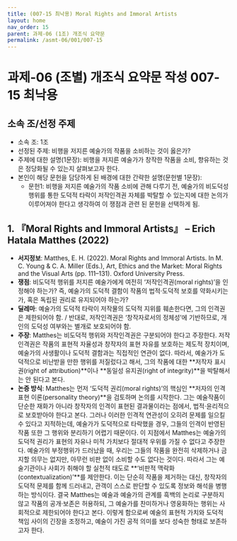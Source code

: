 ```yaml
---
title: (007-15 최낙용) Moral Rights and Immoral Artists
layout: home
nav_order: 15
parent: 과제-06 (1조) 개조식 요약문
permalink: /asmt-06/001/007-15
---
```


# 과제-06 (조별) 개조식 요약문 작성 007-15 최낙용

## 소속 조/선정 주제

- 소속 조: 1조
- 선정된 주제: 비행을 저지른 예술가의 작품을 소비하는 것이 옳은가?
- 주제에 대한 설명(1문장): 비행을 저지른 예술가가 창작한 작품을 소비, 향유하는 것은 정당화될 수 있는지 살펴보고자 한다.
- 본인이 해당 문헌을 담당하게 된 배경에 대한 간략한 설명(문헌별 1문장):  
  - 문헌1: 비행을 저지른 예술가의 작품 소비에 관해 다루기 전, 예술가의 비도덕성 행위를 통한 도덕적 타락이 저작인격권 자체를 박탈할 수 있는지에 대한 논의가 이루어져야 한다고 생각하여 이 쟁점과 관련 된 문헌을 선택하게 됨. 

## 1. 『Moral Rights and Immoral Artists』 – Erich Hatala Matthes (2022)

- **서지정보**: Matthes, E. H. (2022). Moral Rights and Immoral Artists. In M. C. Young & C. A. Miller (Eds.), Art, Ethics and the Market: Moral Rights and the Visual Arts (pp. 111–131). Oxford University Press.
- **쟁점**: 비도덕적 행위를 저지른 예술가에게 여전히 ‘저작인격권(moral rights)’을 인정해야 하는가?
즉, 예술가의 도덕적 결함이 작품의 법적·도덕적 보호를 약화시키는가, 혹은 독립된 권리로 유지되어야 하는가?
- **딜레마**: 예술가의 도덕적 타락이 저작물의 도덕적 지위를 훼손한다면, 그의 인격권은 제한되어야 함. / 반대로, 저작인격권은 ‘창작자로서의 정체성’에 기반하므로, 개인의 도덕성 여부와는 별개로 보호되어야 함.
- **주장**: Matthes는 비도덕적 행위와 저작인격권은 구분되어야 한다고 주장한다.
저작인격권은 작품의 표현적 자율성과 창작자의 표현 자유를 보호하는 제도적 장치이며,
예술가의 사생활이나 도덕적 결함과는 직접적인 연관이 없다. 따라서, 예술가가 도덕적으로 비난받을 만한 행위를 저질렀다고 해서, 그의 작품에 대한 **저작자 표시권(right of attribution)**이나 **동일성 유지권(right of integrity)**을 박탈해서는 안 된다고 본다.  
- **논증 방식**: Matthes는 먼저 ‘도덕적 권리(moral rights)’의 핵심인 **저자의 인격 표현 이론(personality theory)**을 검토하며 논의를 시작한다. 그는 예술작품이 단순한 재화가 아니라 창작자의 인격이 표현된 결과물이라는 점에서, 법적·윤리적으로 보호받아야 한다고 본다. 그러나 이러한 인격적 연관성이 오히려 문제를 일으킬 수 있다고 지적하는데, 예술가가 도덕적으로 타락했을 경우, 그들의 인격이 반영된 작품 또한 그 행위와 분리하기 어렵기 때문이다.
이 지점에서 Matthes는 예술가의 도덕적 권리가 표현의 자유나 미적 가치보다 절대적 우위를 가질 수 없다고 주장한다. 예술가의 부정행위가 드러났을 때, 우리는 그들의 작품을 완전히 삭제하거나 금지할 의무는 없지만, 아무런 비판 없이 소비할 수도 없다는 것이다. 따라서 그는 예술기관이나 사회가 취해야 할 실천적 태도로 **‘비판적 맥락화(contextualization)’**를 제안한다. 이는 단순히 작품을 제거하는 대신, 창작자의 도덕적 문제를 함께 드러내고, 관객이 스스로 판단할 수 있도록 정보와 해석을 병행하는 방식이다.
결국 Matthes는 예술과 예술가의 관계를 흑백의 논리로 구분하지 않고 작품의 공개·보존은 허용하되, 그 예술가를 찬미하거나 영웅화하는 행위는 사회적으로 제한되어야 한다고 본다. 이렇게 함으로써 예술의 표현적 가치와 도덕적 책임 사이의 긴장을 조정하고, 예술이 가진 공적 의미를 보다 성숙한 형태로 보존하고자 한다.
